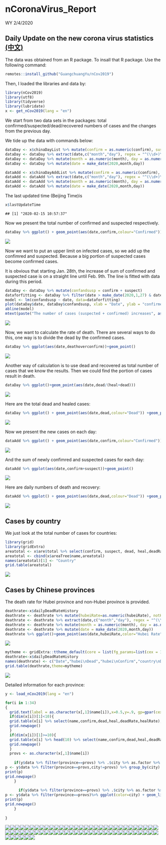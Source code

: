 nCoronaVirus\_Report
================
WY
2/4/2020

## Daily Update on the new corona virus statistics [(中文)](https://github.com/Wenlong-Y/New_Corona_Virus/blob/master/Report_CN.md)

The data was obtained from an R package. To insall that R package. Use
the following command:

``` r
remotes::install_github("GuangchuangYu/nCov2019")
```

Then, I loaded the libraries and data by:

``` r
library(nCov2019)
library(utf8)
library(tidyverse)
library(lubridate)
x <- get_nCov2019(lang = "en")
```

We start from two data sets in the packages: total
confirmed/suspected/dead/recovered numbers of cases and the changes from
the previous day.

We tide up the data with commands below:

``` r
dataDay <- x$chinaDayList %>% mutate(confirm = as.numeric(confirm), suspect = as.numeric(suspect), dead = as.numeric(dead), heal = as.numeric(heal), deathoverconfirm = dead/confirm)
dataDay <- dataDay %>% extract(date,c("month","day"), regex = "^(\\d+)\\.(\\d+)$",remove = FALSE) 
dataDay <- dataDay %>% mutate(month = as.numeric(month), day = as.numeric(day))
dataDay <- dataDay %>% mutate(date = make_date(2020,month,day))

dataAdd <- x$chinaDayAddList %>% mutate(confirm = as.numeric(confirm), suspect = as.numeric(suspect), dead = as.numeric(dead), heal = as.numeric(heal), deathoverconfirm = dead/confirm)
dataAdd <- dataAdd %>% extract(date,c("month","day"), regex = "^(\\d+)\\.(\\d+)$",remove = FALSE) 
dataAdd <- dataAdd %>% mutate(month = as.numeric(month), day = as.numeric(day))
dataAdd <- dataAdd %>% mutate(date = make_date(2020,month,day))
```

The last updated time (Beijing Time)is

``` r
x$lastUpdateTime
```

    ## [1] "2020-02-15 10:57:37"

Now we present the total number of confirmed and suspected respectively.

``` r
dataDay %>% ggplot() + geom_point(aes(date,confirm,colour="Confirmed")) +geom_point(aes(date,suspect,color="Suspect")) +theme(legend.position="right")+ylab("Number of cases")+labs(colour="Type")+scale_color_manual(values=c("blue","red"))
```

![](Report_files/figure-gfm/unnamed-chunk-3-1.png)<!-- -->

Now we want to put an upper limit on infected cases, so we add up the
confimred and suspected. Because a big portion of suspected cases become
confirmed cases.

It is obvious that starting Jan. 28th, the increase of sum of confirmed
and suspected case is on a straight line until Feb. 9th. The line is
fitted with data during this period.

``` r
dataDay <- dataDay %>% mutate(confandsusp = confirm + suspect)
dataforfitting <- dataDay %>% filter(date > make_date(2020,1,27) & date < make_date(2020,2,9)) 
model <- lm(confandsusp ~ date, data=dataforfitting)
plot(dataDay$date, dataDay$confandsusp, xlab = "Date", ylab = "confirmed + suspected" )
abline(model)
mtext(paste("The number of cases (suspected + confirmed) increases", as.character(floor(model$coefficients[2])),"per day on average after Jan 28th.\n with R-squared value of ",round(summary(model)$r.squared, digits=5),"."))
```

![](Report_files/figure-gfm/unnamed-chunk-4-1.png)<!-- -->

Now, we want to calculate the rate of death. There are several ways to
do this, one way is to divide the dead by the confirmed cases.

``` r
dataDay %>% ggplot(aes(date,deathoverconfirm))+geom_point()
```

![](Report_files/figure-gfm/unnamed-chunk-5-1.png)<!-- -->

Another way of calculation is to use dead and recovered as total number
of cases that we know the results. Then we could find the portion of
cases result in death.

``` r
dataDay %>% ggplot()+geom_point(aes(date,dead/(heal+dead)))
```

![](Report_files/figure-gfm/unnamed-chunk-6-1.png)<!-- -->

Here are the total dead and healed cases:

``` r
dataDay %>% ggplot() + geom_point(aes(date,dead,colour="Dead")) +geom_point(aes(date,heal,color="Healed")) +theme(legend.position="right")+ylab("Number of cases")+labs(colour="Type")+scale_color_manual(values=c("black","red"))
```

![](Report_files/figure-gfm/unnamed-chunk-7-1.png)<!-- -->

Now we present the new cases on each day:

``` r
dataAdd %>% ggplot() + geom_point(aes(date,confirm,colour="Confirmed")) +geom_point(aes(date,suspect,color="Suspect")) +theme(legend.position="right")+ylab("Number of cases")+labs(colour="Type")+scale_color_manual(values=c("blue","red"))
```

![](Report_files/figure-gfm/unnamed-chunk-8-1.png)<!-- -->

And the sum of newly confimred and suspected cases for each day:

``` r
dataAdd %>% ggplot(aes(date,confirm+suspect))+geom_point()
```

![](Report_files/figure-gfm/unnamed-chunk-9-1.png)<!-- -->

Here are daily numbers of death and recovery:

``` r
dataAdd %>% ggplot() + geom_point(aes(date,dead,colour="Dead")) +geom_point(aes(date,heal,color="Healed")) +theme(legend.position="right")+ylab("Number of cases")+labs(colour="Type")+scale_color_manual(values=c("black","red"))
```

![](Report_files/figure-gfm/unnamed-chunk-10-1.png)<!-- -->

## Cases by country

We just look at the total number of cases for countries:

``` r
library(grid)
library(gridExtra)
areatotal <- x$are$total %>% select(confirm, suspect, dead, heal,deadRate,healRate)
areatotal <- cbind(x$areaTree$name,areatotal)
names(areatotal)[1] <- "Country"
grid.table(areatotal)
```

![](Report_files/figure-gfm/unnamed-chunk-11-1.png)<!-- -->

## Cases by Chinese provinces

The death rate for Hubei province and non-Hubei province is provided.

``` r
deathrate<-x$dailyDeadRateHistory
deathrate <- deathrate %>% mutate(hubeiRate=as.numeric(hubeiRate), notHubeiRate=as.numeric(notHubeiRate), countryRate=as.numeric(countryRate))
deathrate <- deathrate %>% extract(date,c("month","day"), regex = "^(\\d+)\\.(\\d+)$",remove = FALSE) 
deathrate <- deathrate %>% mutate(month = as.numeric(month), day = as.numeric(day))
deathrate <- deathrate %>% mutate(date = make_date(2020,month,day))
deathrate %>% ggplot()+geom_point(aes(date,hubeiRate,color="Hubei Rate"))+geom_point(aes(date,notHubeiRate,color="non-Hubei Rate"))+geom_point(aes(date,countryRate,color="country Rate"))+ ylab("Percentage(%)")
```

![](Report_files/figure-gfm/unnamed-chunk-12-1.png)<!-- -->

``` r
mytheme <- gridExtra::ttheme_default(core = list(fg_params=list(cex = 1.0)),colhead = list(fg_params=list(cex = 1.0)),rowhead = list(fg_params=list(cex = 1.0)))
deathrate<-x$dailyDeadRateHistory
names(deathrate) <- c("Date","hubei\nDead","hubei\nConfirm","country\nDead","country\nConfirm","hubei\nRate","notHubei\nRate","country\nRate")
grid.table(deathrate,theme=mytheme)
```

![](Report_files/figure-gfm/unnamed-chunk-13-1.png)<!-- -->

Detailed information for each province:

``` r
y <- load_nCov2019(lang = "en")
```

``` r
for(i in 1:34)
{
  grid.text(label = as.character(x[,1]$name[i]),x=0.5,y=.9, gp=gpar(cex=2))
  if(dim(x[i])[1]<10){
  grid.table(x[i] %>% select(name,confirm,dead,heal,deadRate,healRate),vp=viewport(x=0.5,y=.5,width=1,height=1))
  grid.newpage()
  }
  if(dim(x[i])[1]>=10){
  grid.table(x[i] %>% head(10) %>% select(name,confirm,dead,heal,deadRate,healRate),vp=viewport(x=0.5,y=.5,width=1,height=1))
  grid.newpage()
  }
  provs <- as.character(x[,1]$name[i])
  
    if(y$data %>% filter(province==provs) %>% .$city %>% as.factor %>% levels %>% length != 1){
p <- y$data %>% filter(province==provs,city!=provs) %>% group_by(city) %>% ggplot(color=city) + geom_line(aes(time,cum_confirm,color=city))+geom_point(aes(time,cum_confirm,color=city))+ylab(paste(provs," confirmed"))
print(p)
grid.newpage()
    }
  
      if(y$data %>% filter(province==provs) %>% .$city %>% as.factor %>% levels %>% length == 1){
p <- y$data %>% filter(province==provs)%>% ggplot(color=city) + geom_line(aes(time,cum_confirm,color=city))+geom_point(aes(time,cum_confirm,color=city))+ylab(paste(provs," confirmed"))
print(p)
grid.newpage()
    }
  
}
```

![](Report_files/figure-gfm/unnamed-chunk-15-1.png)<!-- -->![](Report_files/figure-gfm/unnamed-chunk-15-2.png)<!-- -->![](Report_files/figure-gfm/unnamed-chunk-15-3.png)<!-- -->![](Report_files/figure-gfm/unnamed-chunk-15-4.png)<!-- -->![](Report_files/figure-gfm/unnamed-chunk-15-5.png)<!-- -->![](Report_files/figure-gfm/unnamed-chunk-15-6.png)<!-- -->![](Report_files/figure-gfm/unnamed-chunk-15-7.png)<!-- -->![](Report_files/figure-gfm/unnamed-chunk-15-8.png)<!-- -->![](Report_files/figure-gfm/unnamed-chunk-15-9.png)<!-- -->![](Report_files/figure-gfm/unnamed-chunk-15-10.png)<!-- -->![](Report_files/figure-gfm/unnamed-chunk-15-11.png)<!-- -->![](Report_files/figure-gfm/unnamed-chunk-15-12.png)<!-- -->![](Report_files/figure-gfm/unnamed-chunk-15-13.png)<!-- -->![](Report_files/figure-gfm/unnamed-chunk-15-14.png)<!-- -->![](Report_files/figure-gfm/unnamed-chunk-15-15.png)<!-- -->![](Report_files/figure-gfm/unnamed-chunk-15-16.png)<!-- -->![](Report_files/figure-gfm/unnamed-chunk-15-17.png)<!-- -->![](Report_files/figure-gfm/unnamed-chunk-15-18.png)<!-- -->![](Report_files/figure-gfm/unnamed-chunk-15-19.png)<!-- -->![](Report_files/figure-gfm/unnamed-chunk-15-20.png)<!-- -->![](Report_files/figure-gfm/unnamed-chunk-15-21.png)<!-- -->![](Report_files/figure-gfm/unnamed-chunk-15-22.png)<!-- -->![](Report_files/figure-gfm/unnamed-chunk-15-23.png)<!-- -->![](Report_files/figure-gfm/unnamed-chunk-15-24.png)<!-- -->![](Report_files/figure-gfm/unnamed-chunk-15-25.png)<!-- -->![](Report_files/figure-gfm/unnamed-chunk-15-26.png)<!-- -->![](Report_files/figure-gfm/unnamed-chunk-15-27.png)<!-- -->![](Report_files/figure-gfm/unnamed-chunk-15-28.png)<!-- -->![](Report_files/figure-gfm/unnamed-chunk-15-29.png)<!-- -->![](Report_files/figure-gfm/unnamed-chunk-15-30.png)<!-- -->![](Report_files/figure-gfm/unnamed-chunk-15-31.png)<!-- -->![](Report_files/figure-gfm/unnamed-chunk-15-32.png)<!-- -->![](Report_files/figure-gfm/unnamed-chunk-15-33.png)<!-- -->![](Report_files/figure-gfm/unnamed-chunk-15-34.png)<!-- -->![](Report_files/figure-gfm/unnamed-chunk-15-35.png)<!-- -->![](Report_files/figure-gfm/unnamed-chunk-15-36.png)<!-- -->![](Report_files/figure-gfm/unnamed-chunk-15-37.png)<!-- -->![](Report_files/figure-gfm/unnamed-chunk-15-38.png)<!-- -->![](Report_files/figure-gfm/unnamed-chunk-15-39.png)<!-- -->![](Report_files/figure-gfm/unnamed-chunk-15-40.png)<!-- -->![](Report_files/figure-gfm/unnamed-chunk-15-41.png)<!-- -->![](Report_files/figure-gfm/unnamed-chunk-15-42.png)<!-- -->![](Report_files/figure-gfm/unnamed-chunk-15-43.png)<!-- -->![](Report_files/figure-gfm/unnamed-chunk-15-44.png)<!-- -->![](Report_files/figure-gfm/unnamed-chunk-15-45.png)<!-- -->![](Report_files/figure-gfm/unnamed-chunk-15-46.png)<!-- -->![](Report_files/figure-gfm/unnamed-chunk-15-47.png)<!-- -->![](Report_files/figure-gfm/unnamed-chunk-15-48.png)<!-- -->![](Report_files/figure-gfm/unnamed-chunk-15-49.png)<!-- -->![](Report_files/figure-gfm/unnamed-chunk-15-50.png)<!-- -->![](Report_files/figure-gfm/unnamed-chunk-15-51.png)<!-- -->![](Report_files/figure-gfm/unnamed-chunk-15-52.png)<!-- -->![](Report_files/figure-gfm/unnamed-chunk-15-53.png)<!-- -->![](Report_files/figure-gfm/unnamed-chunk-15-54.png)<!-- -->![](Report_files/figure-gfm/unnamed-chunk-15-55.png)<!-- -->![](Report_files/figure-gfm/unnamed-chunk-15-56.png)<!-- -->![](Report_files/figure-gfm/unnamed-chunk-15-57.png)<!-- -->![](Report_files/figure-gfm/unnamed-chunk-15-58.png)<!-- -->![](Report_files/figure-gfm/unnamed-chunk-15-59.png)<!-- -->![](Report_files/figure-gfm/unnamed-chunk-15-60.png)<!-- -->![](Report_files/figure-gfm/unnamed-chunk-15-61.png)<!-- -->![](Report_files/figure-gfm/unnamed-chunk-15-62.png)<!-- -->![](Report_files/figure-gfm/unnamed-chunk-15-63.png)<!-- -->![](Report_files/figure-gfm/unnamed-chunk-15-64.png)<!-- -->![](Report_files/figure-gfm/unnamed-chunk-15-65.png)<!-- -->![](Report_files/figure-gfm/unnamed-chunk-15-66.png)<!-- -->![](Report_files/figure-gfm/unnamed-chunk-15-67.png)<!-- -->![](Report_files/figure-gfm/unnamed-chunk-15-68.png)<!-- -->
